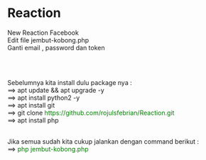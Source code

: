 # Reaction
New Reaction Facebook
<br>Edit file jembut-kobong.php
<br>Ganti email , password dan token 

<p>
  <p>
    <br>
Sebelumnya kita install dulu package nya :
<br>==> apt update && apt upgrade -y
<br>==> apt install python2 -y
<br>==> apt install git
<br>==> git clone <font color="green">https://github.com/rojulsfebrian/Reaction.git</font>
<br>==> apt install php
<p>
  <br>
Jika semua sudah kita cukup jalankan dengan command berikut :
<br>==> <font color="green">php jembut-kobong.php</font>
